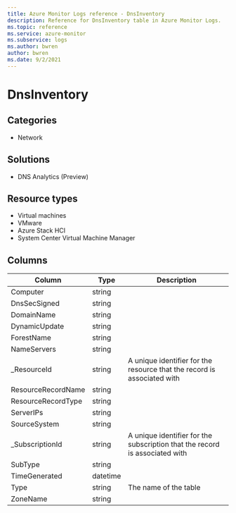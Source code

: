 ```yaml
---
title: Azure Monitor Logs reference - DnsInventory
description: Reference for DnsInventory table in Azure Monitor Logs.
ms.topic: reference
ms.service: azure-monitor
ms.subservice: logs
ms.author: bwren
author: bwren
ms.date: 9/2/2021
---
```


# DnsInventory

 

## Categories

- Network
## Solutions

- DNS Analytics (Preview)
## Resource types

- Virtual machines
- VMware
- Azure Stack HCI
- System Center Virtual Machine Manager




## Columns

|Column|Type|Description|
|---|---|---|
|Computer|string||
|DnsSecSigned|string||
|DomainName|string||
|DynamicUpdate|string||
|ForestName|string||
|NameServers|string||
|_ResourceId|string|A unique identifier for the resource that the record is associated with|
|ResourceRecordName|string||
|ResourceRecordType|string||
|ServerIPs|string||
|SourceSystem|string||
|_SubscriptionId|string|A unique identifier for the subscription that the record is associated with|
|SubType|string||
|TimeGenerated|datetime||
|Type|string|The name of the table|
|ZoneName|string||
